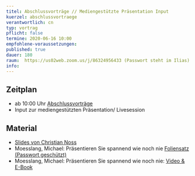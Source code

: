 ```yaml
---
titel: Abschlussvorträge // Mediengestützte Präsentation Input
kuerzel: abschlussvortraege
verantwortlich: cn
typ: vortrag
pflicht: false
termine: 2020-06-16 10:00
empfohlene-voraussetzungen: 
published: true
dauer: 180
raum:  https://us02web.zoom.us/j/86324956433 (Passwort steht im Ilias)
info: 
---
```



## Zeitplan
- ab 10:00 Uhr [Abschlussvorträge](https://th-koeln.github.io/mi-bachelor-praxisprojektseminar/abschlussvortraege/)
- Input zur mediengestützten Präsentation/ Livesession

## Material
- [Slides von Christian Noss](../../material/mi-pps-praesentation/)
- Moesslang, Michael: Präsentieren Sie spannend wie noch nie [Foliensatz (Passwort geschützt)](../../material/SpannendPraesentieren_Moesslang.pdf)
- Moesslang, Michael: Präsentieren Sie spannend wie noch nie: [Video & E-Book](https://www.wiso-net.de/document/LEC__4630A)
